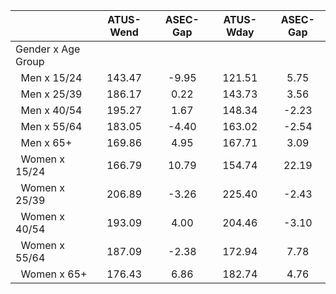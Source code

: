 
|                      |    ATUS-Wend |     ASEC-Gap |    ATUS-Wday |     ASEC-Gap |
| -------------------- | :----------: | :----------: | :----------: | :----------: |
| Gender x Age Group   |              |              |              |              |
| &nbsp;&nbsp;Men x 15/24 |       143.47 |        -9.95 |       121.51 |         5.75 |
| &nbsp;&nbsp;Men x 25/39 |       186.17 |         0.22 |       143.73 |         3.56 |
| &nbsp;&nbsp;Men x 40/54 |       195.27 |         1.67 |       148.34 |        -2.23 |
| &nbsp;&nbsp;Men x 55/64 |       183.05 |        -4.40 |       163.02 |        -2.54 |
| &nbsp;&nbsp;Men x 65+ |       169.86 |         4.95 |       167.71 |         3.09 |
| &nbsp;&nbsp;Women x 15/24 |       166.79 |        10.79 |       154.74 |        22.19 |
| &nbsp;&nbsp;Women x 25/39 |       206.89 |        -3.26 |       225.40 |        -2.43 |
| &nbsp;&nbsp;Women x 40/54 |       193.09 |         4.00 |       204.46 |        -3.10 |
| &nbsp;&nbsp;Women x 55/64 |       187.09 |        -2.38 |       172.94 |         7.78 |
| &nbsp;&nbsp;Women x 65+ |       176.43 |         6.86 |       182.74 |         4.76 |

